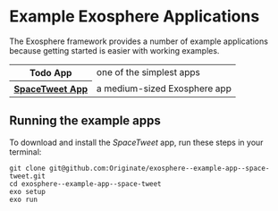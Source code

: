 # Example Exosphere Applications

The Exosphere framework provides a number of example applications
because getting started is easier with working examples.

<table>
  <tr>
    <th>Todo App</th>
    <td>one of the simplest apps</td>
  </tr>
  <tr>
    <th><a href="https://github.com/Originate/exosphere--example-app--space-tweet">SpaceTweet App</th>
    <td>a medium-sized Exosphere app</td>
  </tr>
</table>


## Running the example apps

To download and install the _SpaceTweet_ app, run these steps in your terminal:

  ```
  git clone git@github.com:Originate/exosphere--example-app--space-tweet.git
  cd exosphere--example-app--space-tweet
  exo setup
  exo run
  ```
